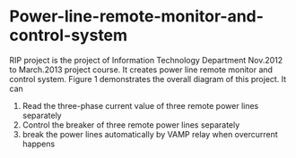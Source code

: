 Power-line-remote-monitor-and-control-system
============================================
RIP project is the project of Information Technology Department Nov.2012 to March.2013 project course. It creates power line remote monitor and control system. Figure 1 demonstrates the overall diagram of this project. It can
1. Read the three-phase current value of three remote power lines separately
2. Control the breaker of three remote power lines separately
3. break the power lines automatically by VAMP relay when overcurrent happens
